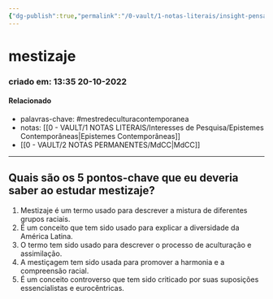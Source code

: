 ```yaml
---
{"dg-publish":true,"permalink":"/0-vault/1-notas-literais/insight-pensamento-e-meditacao/mestizaje/","tags":["mestredeculturacontemporanea"],"dgHomeLink":true,"dgShowLocalGraph":true,"dgShowFileTree":true,"dgEnableSearch":true}
---
```


# mestizaje
### criado em: 13:35 20-10-2022

#### Relacionado
- palavras-chave: #mestredeculturacontemporanea 
- notas: [[0 - VAULT/1 NOTAS LITERAIS/Interesses de Pesquisa/Epistemes Contemporâneas\|Epistemes Contemporâneas]]
- [[0 - VAULT/2 NOTAS PERMANENTES/MdCC\|MdCC]]
---
## Quais são os 5 pontos-chave que eu deveria saber ao estudar mestizaje?

1. Mestizaje é um termo usado para descrever a mistura de diferentes grupos raciais.
2. É um conceito que tem sido usado para explicar a diversidade da América Latina.
3. O termo tem sido usado para descrever o processo de aculturação e assimilação.
4. A mestiçagem tem sido usada para promover a harmonia e a compreensão racial.
5. É um conceito controverso que tem sido criticado por suas suposições essencialistas e eurocêntricas.
